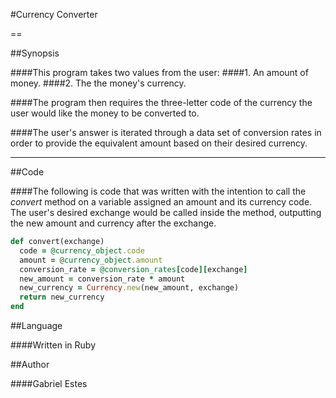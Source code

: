 #Currency Converter

==

##Synopsis

####This program takes two values from the user:
####1. An amount of money.
####2. The the money's currency.

####The program then requires the three-letter code of the currency the user would like the money to be converted to.

####The user's answer is iterated through a data set of conversion rates in order to provide the equivalent amount based on their desired currency.

---

##Code

####The following is code that was written with the intention to call the *convert* method on a variable assigned an amount and its currency code. The user's desired exchange would be called inside the method, outputting the new amount and currency after the exchange.

```Ruby
def convert(exchange)
  code = @currency_object.code
  amount = @currency_object.amount
  conversion_rate = @conversion_rates[code][exchange]
  new_amount = conversion_rate * amount
  new_currency = Currency.new(new_amount, exchange)
  return new_currency
end
```

##Language

####Written in Ruby

##Author

####Gabriel Estes
